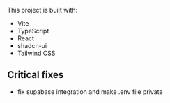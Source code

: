This project is built with:

- Vite
- TypeScript
- React
- shadcn-ui
- Tailwind CSS

## Critical fixes

- fix supabase integration and make .env file private
